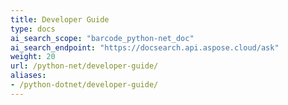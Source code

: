 ```yaml
---
title: Developer Guide
type: docs
ai_search_scope: "barcode_python-net_doc"
ai_search_endpoint: "https://docsearch.api.aspose.cloud/ask"
weight: 20
url: /python-net/developer-guide/
aliases:
- /python-dotnet/developer-guide/
---
```



